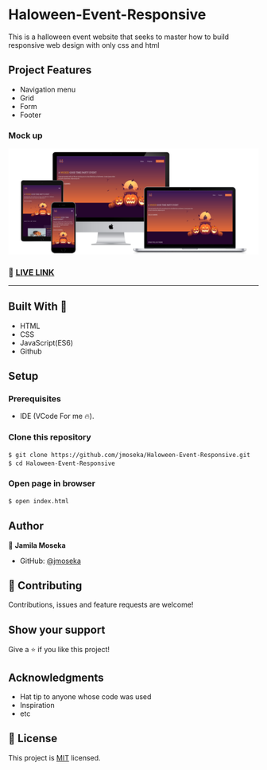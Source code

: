 # Haloween-Event-Responsive

This is a halloween event website that seeks to master how to build responsive web design with only css and html

## Project Features

- Navigation menu
- Grid
- Form
- Footer

### Mock up

<img src="mockup.png" alt="" />

### 🔴 [LIVE LINK](https://splendorous-pudding-c08a4e.netlify.app/)

<hr>

## Built With 🔨

- HTML
- CSS
- JavaScript(ES6)
- Github

## Setup

### Prerequisites

- IDE (VCode For me 🔥).

### Clone this repository

```bash
$ git clone https://github.com/jmoseka/Haloween-Event-Responsive.git
$ cd Haloween-Event-Responsive
```

### Open page in browser
```bash
$ open index.html
```

## Author

👤 **Jamila Moseka**

- GitHub: [@jmoseka](https://github.com/jmoseka)

## 🤝 Contributing

Contributions, issues and feature requests are welcome!

## Show your support

Give a ⭐️ if you like this project!

## Acknowledgments

- Hat tip to anyone whose code was used
- Inspiration
- etc

## 📝 License

This project is [MIT](./MIT.md) licensed.
